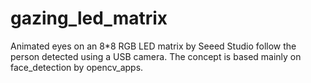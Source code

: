 # gazing_led_matrix
Animated eyes on an 8*8 RGB LED matrix by Seeed Studio follow the person detected using a USB camera. The concept is based mainly on face_detection by opencv_apps.
